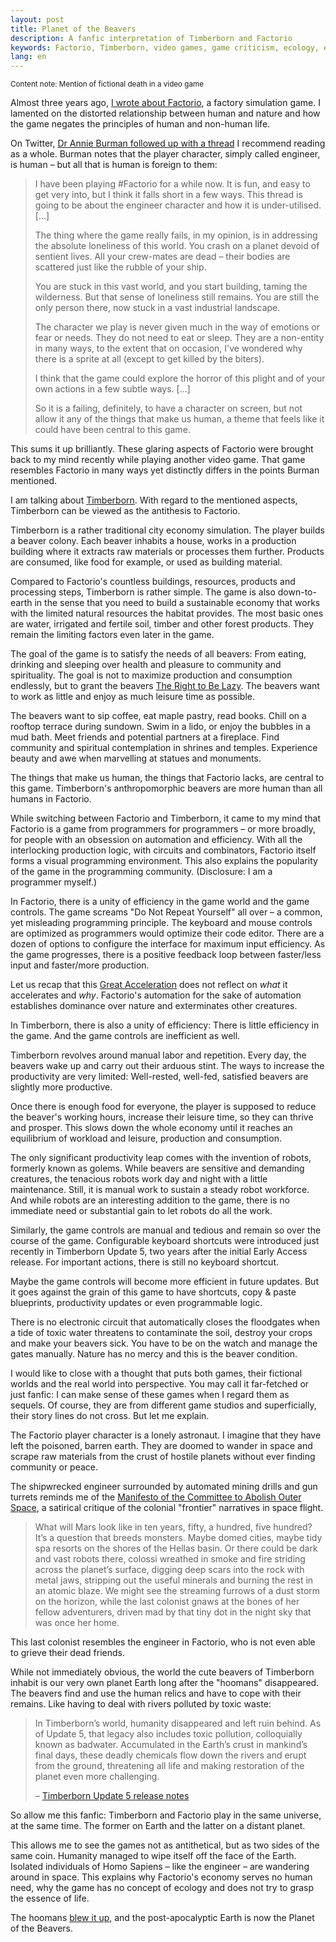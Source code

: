 ```yaml
---
layout: post
title: Planet of the Beavers
description: A fanfic interpretation of Timberborn and Factorio
keywords: Factorio, Timberborn, video games, game criticism, ecology, economy, biology, human, nature
lang: en
---
```


<small>Content note: Mention of fictional death in a video game</small>

Almost three years ago, [I wrote about Factorio](/antagonism-human-nature/), a factory simulation game. I lamented on the distorted relationship between human and nature and how the game negates the principles of human and non-human life.

On Twitter, [Dr Annie Burman followed up with a thread](https://twitter.com/anniecburman/status/1326860189748834305) I recommend reading as a whole. Burman notes that the player character, simply called engineer, is human – but all that is human is foreign to them:

<blockquote markdown="1">
I have been playing #Factorio for a while now. It is fun, and easy to get very into, but I think it falls short in a few ways. This thread is going to be about the engineer character and how it is under-utilised. […]

The thing where the game really fails, in my opinion, is in addressing the absolute loneliness of this world. You crash on a planet devoid of sentient lives. All your crew-mates are dead – their bodies are scattered just like the rubble of your ship.

You are stuck in this vast world, and you start building, taming the wilderness. But that sense of loneliness still remains. You are still the only person there, now stuck in a vast industrial landscape.

The character we play is never given much in the way of emotions or fear or needs. They do not need to eat or sleep. They are a non-entity in many ways, to the extent that on occasion, I've wondered why there is a sprite at all (except to get killed by the biters).

I think that the game could explore the horror of this plight and of your own actions in a few subtle ways. […]

So it is a failing, definitely, to have a character on screen, but not allow it any of the things that make us human, a theme that feels like it could have been central to this game.
</blockquote>

This sums it up brilliantly. These glaring aspects of Factorio were brought back to my mind recently while playing another video game. That game resembles Factorio in many ways yet distinctly differs in the points Burman mentioned.

I am talking about [Timberborn](https://mechanistry.com/). With regard to the mentioned aspects, Timberborn can be viewed as the antithesis to Factorio.

Timberborn is a rather traditional city economy simulation. The player builds a beaver colony. Each beaver inhabits a house, works in a production building where it extracts raw materials or processes them further. Products are consumed, like food for example, or used as building material.

Compared to Factorio's countless buildings, resources, products and processing steps, Timberborn is rather simple. The game is also down-to-earth in the sense that you need to build a sustainable economy that works with the limited natural resources the habitat provides. The most basic ones are water, irrigated and fertile soil, timber and other forest products. They remain the limiting factors even later in the game.

The goal of the game is to satisfy the needs of all beavers: From eating, drinking and sleeping over health and pleasure to community and spirituality. The goal is not to maximize production and consumption endlessly, but to grant the beavers [The Right to Be Lazy](https://en.wikipedia.org/wiki/The_Right_to_Be_Lazy). The beavers want to work as little and enjoy as much leisure time as possible.

The beavers want to sip coffee, eat maple pastry, read books. Chill on a rooftop terrace during sundown. Swim in a lido, or enjoy the bubbles in a mud bath. Meet friends and potential partners at a fireplace. Find community and spiritual contemplation in shrines and temples. Experience beauty and awe when marvelling at statues and monuments.

The things that make us human, the things that Factorio lacks, are central to this game. Timberborn's anthropomorphic beavers are more human than all humans in Factorio.

While switching between Factorio and Timberborn, it came to my mind that Factorio is a game from programmers for programmers – or more broadly, for people with an obsession on automation and efficiency. With all the interlocking production logic, with circuits and combinators, Factorio itself forms a visual programming environment. This also explains the popularity of the game in the programming community. (Disclosure: I am a programmer myself.)

In Factorio, there is a unity of efficiency in the game world and the game controls. The game screams "Do Not Repeat Yourself" all over – a common, yet misleading programming principle. The keyboard and mouse controls are optimized as programmers would optimize their code editor. There are a dozen of options to configure the interface for maximum input efficiency. As the game progresses, there is a positive feedback loop between faster/less input and faster/more production.

Let us recap that this [Great Acceleration](https://en.wikipedia.org/wiki/Great_Acceleration) does not reflect on *what* it accelerates and *why*. Factorio's automation for the sake of automation establishes dominance over nature and exterminates other creatures.

In Timberborn, there is also a unity of efficiency: There is little efficiency in the game. And the game controls are inefficient as well.

Timberborn revolves around manual labor and repetition. Every day, the beavers wake up and carry out their arduous stint. The ways to increase the productivity are very limited: Well-rested, well-fed, satisfied beavers are slightly more productive.

Once there is enough food for everyone, the player is supposed to reduce the beaver's working hours, increase their leisure time, so they can thrive and prosper. This slows down the whole economy until it reaches an equilibrium of workload and leisure, production and consumption.

The only significant productivity leap comes with the invention of robots, formerly known as golems. While beavers are sensitive and demanding creatures, the tenacious robots work day and night with a little maintenance. Still, it is manual work to sustain a steady robot workforce. And while robots are an interesting addition to the game, there is no immediate need or substantial gain to let robots do all the work.

Similarly, the game controls are manual and tedious and remain so over the course of the game. Configurable keyboard shortcuts were introduced just recently in Timberborn Update 5, two years after the initial Early Access release. For important actions, there is still no keyboard shortcut.

Maybe the game controls will become more efficient in future updates. But it goes against the grain of this game to have shortcuts, copy & paste blueprints, productivity updates or even programmable logic.

There is no electronic circuit that automatically closes the floodgates when a tide of toxic water threatens to contaminate the soil, destroy your crops and make your beavers sick. You have to be on the watch and manage the gates manually. Nature has no mercy and this is the beaver condition.

I would like to close with a thought that puts both games, their fictional worlds and the real world into perspective. You may call it far-fetched or just fanfic: I can make sense of these games when I regard them as sequels. Of course, they are from different game studios and superficially, their story lines do not cross. But let me explain.

The Factorio player character is a lonely astronaut. I imagine that they have left the poisoned, barren earth. They are doomed to wander in space and scrape raw materials from the crust of hostile planets without ever finding community or peace.

The shipwrecked engineer surrounded by automated mining drills and gun turrets reminds me of the [Manifesto of the Committee to Abolish Outer Space](https://thenewinquiry.com/manifesto-of-the-committee-to-abolish-outer-space/), a satirical critique of the colonial "frontier" narratives in space flight.

<blockquote markdown="1">
What will Mars look like in ten years, fifty, a hundred, five hundred? It’s a question that breeds monsters. Maybe domed cities, maybe tidy spa resorts on the shores of the Hellas basin. Or there could be dark and vast robots there, colossi wreathed in smoke and fire striding across the planet’s surface, digging deep scars into the rock with metal jaws, stripping out the useful minerals and burning the rest in an atomic blaze. We might see the streaming furrows of a dust storm on the horizon, while the last colonist gnaws at the bones of her fellow adventurers, driven mad by that tiny dot in the night sky that was once her home.
</blockquote>

This last colonist resembles the engineer in Factorio, who is not even able to grieve their dead friends.

While not immediately obvious, the world the cute beavers of Timberborn inhabit is our very own planet Earth long after the "hoomans" disappeared. The beavers find and use the human relics and have to cope with their remains. Like having to deal with rivers polluted by toxic waste:

<blockquote markdown="1" cite="https://store.steampowered.com/news/app/1062090/view/7034115464063354887">
In Timberborn’s world, humanity disappeared and left ruin behind. As of Update 5, that legacy also includes toxic pollution, colloquially known as badwater. Accumulated in the Earth’s crust in mankind’s final days, these deadly chemicals flow down the rivers and erupt from the ground, threatening all life and making restoration of the planet even more challenging.

– [Timberborn Update 5 release notes](https://store.steampowered.com/news/app/1062090/view/7034115464063354887)
</blockquote>

So allow me this fanfic: Timberborn and Factorio play in the same universe, at the same time. The former on Earth and the latter on a distant planet.

This allows me to see the games not as antithetical, but as two sides of the same coin. Humanity managed to wipe itself off the face of the Earth. Isolated individuals of Homo Sapiens – like the engineer – are wandering around in space. This explains why Factorio's economy serves no human need, why the game has no concept of ecology and does not try to grasp the essence of life.

The hoomans [blew it up](https://www.youtube.com/watch?v=mDLS12_a-fk&t=86s), and the post-apocalyptic Earth is now the Planet of the Beavers.


